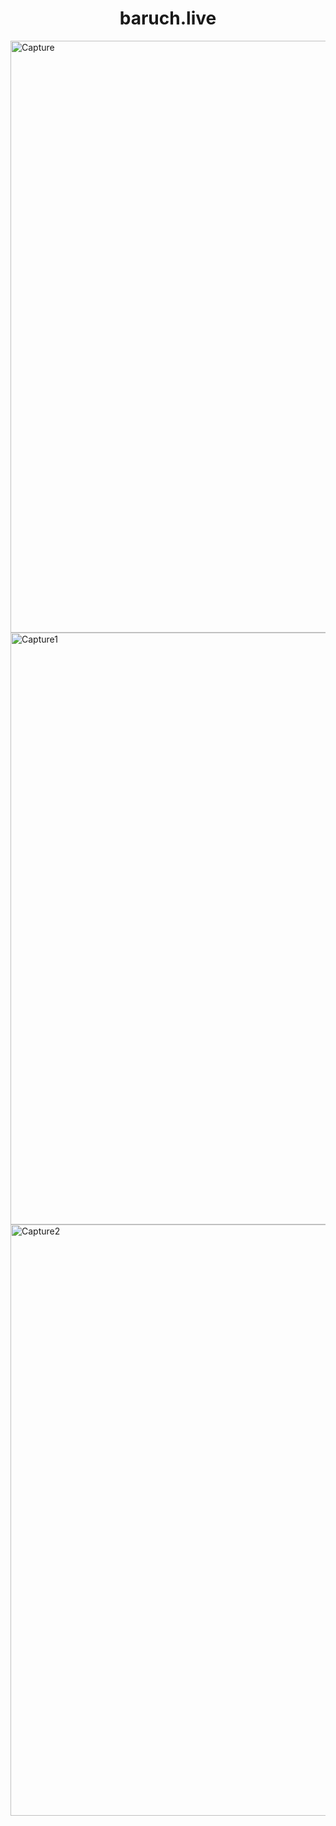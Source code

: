 <h1 align="center">
baruch.live
</h1>

<img width="947" alt="Capture" src="https://user-images.githubusercontent.com/52837649/100523417-6aa87f80-317e-11eb-84b5-bd38f97a3f8c.PNG">

<img width="947" alt="Capture1" src="https://user-images.githubusercontent.com/52837649/100523436-80b64000-317e-11eb-80c7-74227ca38e01.PNG">

<img width="946" alt="Capture2" src="https://user-images.githubusercontent.com/52837649/100523453-99265a80-317e-11eb-9862-08d9885d8c12.PNG">
